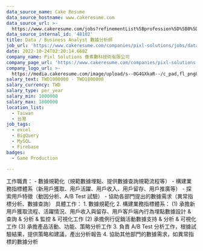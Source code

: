 ```yaml
---
data_source_name: Cake Resume
data_source_hostname: www.cakeresume.com
data_source_url: >-
  https://www.cakeresume.com/jobs?refinementList%5Bprofession%5D%5B0%5D=game-production&range%5Bsalary_range%5D%5Bmin%5D=100000
data_source_internal_id: '48102'
title: Data / Business Analyst 數據分析師
job_url: 'https://www.cakeresume.com/companies/pixl-solutions/jobs/data-business-analyst'
date: 2022-10-24T02:20:14.668Z
company_name: Pixl Solutions 像素數科技術有限公司
company_page_url: 'https://www.cakeresume.com/companies/pixl-solutions'
company_logo_url: >-
  https://media.cakeresume.com/image/upload/s--0G4GXkaR--/c_pad,fl_png8,h_200,w_200/v1657261938/v98o2gg7yupqwiszltgj.png
salary_text: TWD1000000 - TWD1800000
salary_currency: TWD
salary_type: per_year
salary_min: 1000000
salary_max: 1800000
location_list:
  - Taiwan
  - 台灣
job_tags:
  - excel
  - BigQuery
  - MySQL
  - Firebase
badges:
  - Game Production

---
```


工作職責： - 數據規範化（規範數據埋點、提供數據查詢規範流程等） - 構建業務指標體系（新用戶獲取、用戶活躍、用戶收入、用戶留存、用戶推廣等） - 探索用戶特徵（動因分析、A/B Test 試驗） - 協助各部門提出的數據需求（異常指標分析、數據查詢） 具體工作： 1. 數據規範化 2. 構建業務指標體系： (1) 承擔新用戶獲取流程、活躍情況、用戶收入與留存、用戶客戶端內行為埋點數據設計 & 查詢 & 分析 & 監控 & 可視化工作 (2) 承擔例行促銷活動數據支持 & 分析 & 可視化工作 (3) 承擔產品活動、功能、策略分析工作 3. 負責 A/B Test 分析工作，根據試驗結果，提供策略和建議，產出分析報告 4. 協助其他部門的數據需求，如異常指標的數據分析